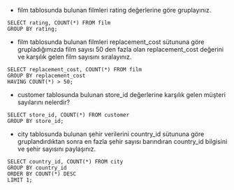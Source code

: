 * film tablosunda bulunan filmleri rating değerlerine göre gruplayınız.
```
SELECT rating, COUNT(*) FROM film
GROUP BY rating;

```
* film tablosunda bulunan filmleri replacement_cost sütununa göre grupladığımızda film sayısı 50 den fazla olan replacement_cost değerini ve karşılık gelen film sayısını sıralayınız.
```
SELECT replacement_cost, COUNT(*) FROM film
GROUP BY replacement_cost
HAVING COUNT(*) > 50;

```
* customer tablosunda bulunan store_id değerlerine karşılık gelen müşteri sayılarını nelerdir? 

```
SELECT store_id, COUNT(*) FROM customer
GROUP BY store_id;
```
* city tablosunda bulunan şehir verilerini country_id sütununa göre gruplandırdıktan sonra en fazla şehir sayısı barındıran country_id bilgisini ve şehir sayısını paylaşınız.
```
SELECT country_id, COUNT(*) FROM city
GROUP BY country_id
ORDER BY COUNT(*) DESC
LIMIT 1;
```
